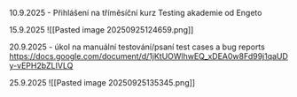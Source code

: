 10.9.2025 - Přihlášení na tříměsíční  kurz Testing akademie od Engeto

15.9.2025
![[Pasted image 20250925124659.png]]

20.9.2025 - úkol na manuální testování/psaní test cases a bug reports
https://docs.google.com/document/d/1jKtUOWlhwEQ_xDEA0w8Fd99j1qaUDy-vEPH2bZLIVLQ

25.9.2025
![[Pasted image 20250925135345.png]]